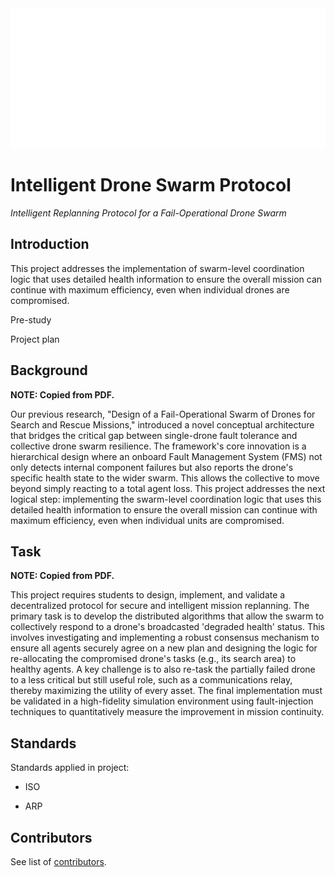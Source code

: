 <img src="https://github.com/MDU-C2/Intelligent-Drone-Swarm/blob/main/IDS-logo.png" alt="IDS-logo.png">
<h1>Intelligent Drone Swarm Protocol</h1>
<i>Intelligent Replanning Protocol for a Fail-Operational Drone Swarm</i>

<h2>Introduction</h2>
This project addresses the implementation of swarm-level coordination logic that uses detailed health information to ensure the overall mission can continue with maximum efficiency, even when individual drones are compromised.

Pre-study

Project plan

<h2>Background</h2>
<b>NOTE: Copied from PDF.</b>

Our previous research, "Design of a Fail-Operational Swarm of Drones for Search and Rescue Missions," introduced a novel conceptual architecture that bridges the critical gap between single-drone fault tolerance and collective drone swarm resilience. The framework's core innovation is a hierarchical design where an onboard Fault Management System (FMS) not only detects internal component failures but also reports the drone's specific health state to the wider swarm. This allows the collective to move beyond simply reacting to a total agent loss. This project addresses the next logical step: implementing the swarm-level coordination logic that uses this detailed health information to ensure the overall mission can continue with maximum efficiency, even when individual units are compromised.

<h2>Task</h2>
<b>NOTE: Copied from PDF.</b>

This project requires students to design, implement, and validate a decentralized protocol for secure and intelligent mission replanning. The primary task is to develop the distributed algorithms that allow the swarm to collectively respond to a drone's broadcasted 'degraded health' status. This involves investigating and implementing a robust consensus mechanism to ensure all agents securely agree on a new plan and designing the logic for re-allocating the compromised drone's tasks (e.g., its search area) to healthy agents. A key challenge is to also re-task the partially failed drone to a less critical but still useful role, such as a communications relay, thereby maximizing the utility of every asset. The final implementation must be validated in a high-fidelity simulation environment using fault-injection techniques to quantitatively measure the improvement in mission continuity.

<h2>Standards</h2>
Standards applied in project:
<ul><li>ISO</li></ul>
<ul><li>ARP</li></ul>

<h2>Contributors</h2>
See list of <a href="https://github.com/Sir-Camp-A-Lot/Intelligent-Drone-Swarm/blob/main/CONTRIBUTORS.md">contributors</a>.

